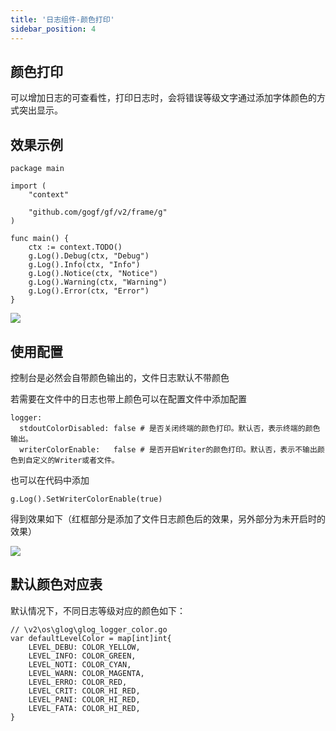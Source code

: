 ```yaml
---
title: '日志组件-颜色打印'
sidebar_position: 4
---
```


## 颜色打印

可以增加日志的可查看性，打印日志时，会将错误等级文字通过添加字体颜色的方式突出显示。

## 效果示例

```
package main

import (
	"context"

	"github.com/gogf/gf/v2/frame/g"
)

func main() {
	ctx := context.TODO()
	g.Log().Debug(ctx, "Debug")
	g.Log().Info(ctx, "Info")
	g.Log().Notice(ctx, "Notice")
	g.Log().Warning(ctx, "Warning")
	g.Log().Error(ctx, "Error")
}
```

![](/markdown/14e84e84c66a71247cfb1d19dd4bc07d.png)

## 使用配置

控制台是必然会自带颜色输出的，文件日志默认不带颜色

若需要在文件中的日志也带上颜色可以在配置文件中添加配置

```
logger:
  stdoutColorDisabled: false # 是否关闭终端的颜色打印。默认否，表示终端的颜色输出。
  writerColorEnable:   false # 是否开启Writer的颜色打印。默认否，表示不输出颜色到自定义的Writer或者文件。
```

也可以在代码中添加

```
g.Log().SetWriterColorEnable(true)
```

得到效果如下（红框部分是添加了文件日志颜色后的效果，另外部分为未开启时的效果）

![](/markdown/034442032ae97084b092395d8c9daa93.png)

## 默认颜色对应表

默认情况下，不同日志等级对应的颜色如下：

```
// \v2\os\glog\glog_logger_color.go
var defaultLevelColor = map[int]int{
	LEVEL_DEBU: COLOR_YELLOW,
	LEVEL_INFO: COLOR_GREEN,
	LEVEL_NOTI: COLOR_CYAN,
	LEVEL_WARN: COLOR_MAGENTA,
	LEVEL_ERRO: COLOR_RED,
	LEVEL_CRIT: COLOR_HI_RED,
	LEVEL_PANI: COLOR_HI_RED,
	LEVEL_FATA: COLOR_HI_RED,
}
```